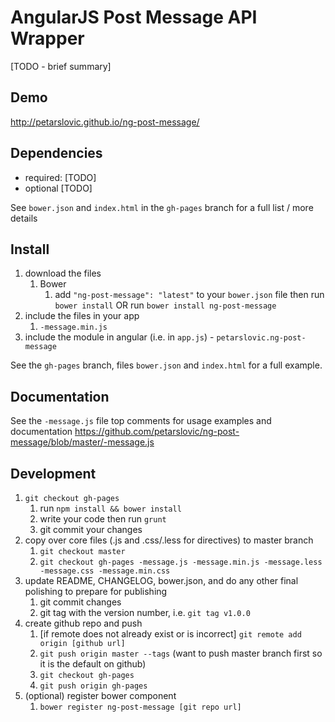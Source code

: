 # AngularJS Post Message API Wrapper

[TODO - brief summary]

## Demo
http://petarslovic.github.io/ng-post-message/

## Dependencies
- required:
	[TODO]
- optional
	[TODO]

See `bower.json` and `index.html` in the `gh-pages` branch for a full list / more details

## Install
1. download the files
	1. Bower
		1. add `"ng-post-message": "latest"` to your `bower.json` file then run `bower install` OR run `bower install ng-post-message`
2. include the files in your app
	1. `-message.min.js`
3. include the module in angular (i.e. in `app.js`) - `petarslovic.ng-post-message`

See the `gh-pages` branch, files `bower.json` and `index.html` for a full example.


## Documentation
See the `-message.js` file top comments for usage examples and documentation
https://github.com/petarslovic/ng-post-message/blob/master/-message.js


## Development

1. `git checkout gh-pages`
	1. run `npm install && bower install`
	2. write your code then run `grunt`
	3. git commit your changes
2. copy over core files (.js and .css/.less for directives) to master branch
	1. `git checkout master`
	2. `git checkout gh-pages -message.js -message.min.js -message.less -message.css -message.min.css`
3. update README, CHANGELOG, bower.json, and do any other final polishing to prepare for publishing
	1. git commit changes
	2. git tag with the version number, i.e. `git tag v1.0.0`
4. create github repo and push
	1. [if remote does not already exist or is incorrect] `git remote add origin [github url]`
	2. `git push origin master --tags` (want to push master branch first so it is the default on github)
	3. `git checkout gh-pages`
	4. `git push origin gh-pages`
5. (optional) register bower component
	1. `bower register ng-post-message [git repo url]`
